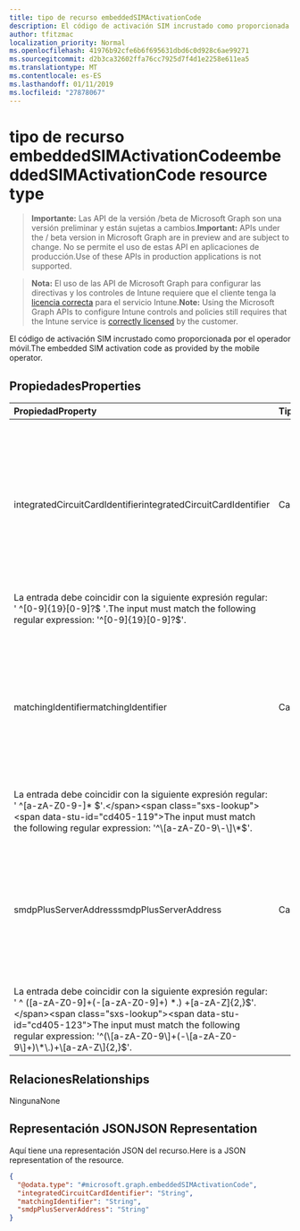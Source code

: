 ```yaml
---
title: tipo de recurso embeddedSIMActivationCode
description: El código de activación SIM incrustado como proporcionada por el operador móvil.
author: tfitzmac
localization_priority: Normal
ms.openlocfilehash: 41976b92cfe6b6f695631dbd6c0d928c6ae99271
ms.sourcegitcommit: d2b3ca32602ffa76cc7925d7f4d1e2258e611ea5
ms.translationtype: MT
ms.contentlocale: es-ES
ms.lasthandoff: 01/11/2019
ms.locfileid: "27878067"
---
```

# <a name="embeddedsimactivationcode-resource-type"></a><span data-ttu-id="cd405-103">tipo de recurso embeddedSIMActivationCode</span><span class="sxs-lookup"><span data-stu-id="cd405-103">embeddedSIMActivationCode resource type</span></span>

> <span data-ttu-id="cd405-104">**Importante:** Las API de la versión /beta de Microsoft Graph son una versión preliminar y están sujetas a cambios.</span><span class="sxs-lookup"><span data-stu-id="cd405-104">**Important:** APIs under the / beta version in Microsoft Graph are in preview and are subject to change.</span></span> <span data-ttu-id="cd405-105">No se permite el uso de estas API en aplicaciones de producción.</span><span class="sxs-lookup"><span data-stu-id="cd405-105">Use of these APIs in production applications is not supported.</span></span>

> <span data-ttu-id="cd405-106">**Nota:** El uso de las API de Microsoft Graph para configurar las directivas y los controles de Intune requiere que el cliente tenga la [licencia correcta](https://go.microsoft.com/fwlink/?linkid=839381) para el servicio Intune.</span><span class="sxs-lookup"><span data-stu-id="cd405-106">**Note:** Using the Microsoft Graph APIs to configure Intune controls and policies still requires that the Intune service is [correctly licensed](https://go.microsoft.com/fwlink/?linkid=839381) by the customer.</span></span>

<span data-ttu-id="cd405-107">El código de activación SIM incrustado como proporcionada por el operador móvil.</span><span class="sxs-lookup"><span data-stu-id="cd405-107">The embedded SIM activation code as provided by the mobile operator.</span></span>
## <a name="properties"></a><span data-ttu-id="cd405-108">Propiedades</span><span class="sxs-lookup"><span data-stu-id="cd405-108">Properties</span></span>
|<span data-ttu-id="cd405-109">Propiedad</span><span class="sxs-lookup"><span data-stu-id="cd405-109">Property</span></span>|<span data-ttu-id="cd405-110">Tipo</span><span class="sxs-lookup"><span data-stu-id="cd405-110">Type</span></span>|<span data-ttu-id="cd405-111">Description</span><span class="sxs-lookup"><span data-stu-id="cd405-111">Description</span></span>|
|:---|:---|:---|
|<span data-ttu-id="cd405-112">integratedCircuitCardIdentifier</span><span class="sxs-lookup"><span data-stu-id="cd405-112">integratedCircuitCardIdentifier</span></span>|<span data-ttu-id="cd405-113">Cadena</span><span class="sxs-lookup"><span data-stu-id="cd405-113">String</span></span>|<span data-ttu-id="cd405-114">El identificador de tarjeta de circuito integrado (ICCID) para este de código de activación de SIM incrustado como proporcionado por el operador de telefonía móvil.</span><span class="sxs-lookup"><span data-stu-id="cd405-114">The Integrated Circuit Card Identifier (ICCID) for this embedded SIM activation code as provided by the mobile operator.</span></span>
<span data-ttu-id="cd405-115">La entrada debe coincidir con la siguiente expresión regular: ' ^\[0-9\]{19}\[0-9\]?$ '.</span><span class="sxs-lookup"><span data-stu-id="cd405-115">The input must match the following regular expression: '^\[0-9\]{19}\[0-9\]?$'.</span></span>|
|<span data-ttu-id="cd405-116">matchingIdentifier</span><span class="sxs-lookup"><span data-stu-id="cd405-116">matchingIdentifier</span></span>|<span data-ttu-id="cd405-117">Cadena</span><span class="sxs-lookup"><span data-stu-id="cd405-117">String</span></span>|<span data-ttu-id="cd405-118">MatchingIdentifier (MatchingID) tal como se especifica en la GSMA asociación SGP.22 RSP especificación técnica sección 4.1.</span><span class="sxs-lookup"><span data-stu-id="cd405-118">The MatchingIdentifier (MatchingID) as specified in the GSMA Association SGP.22 RSP Technical Specification section 4.1.</span></span>
<span data-ttu-id="cd405-119">La entrada debe coincidir con la siguiente expresión regular: ' ^\[a-zA-Z0-9\-\]\* $'.</span><span class="sxs-lookup"><span data-stu-id="cd405-119">The input must match the following regular expression: '^\[a-zA-Z0-9\-\]\*$'.</span></span>|
|<span data-ttu-id="cd405-120">smdpPlusServerAddress</span><span class="sxs-lookup"><span data-stu-id="cd405-120">smdpPlusServerAddress</span></span>|<span data-ttu-id="cd405-121">Cadena</span><span class="sxs-lookup"><span data-stu-id="cd405-121">String</span></span>|<span data-ttu-id="cd405-122">El nombre de dominio completo de la SM-DP + servidor tal como se especifica en la especificación técnica de GSM asociación SPG.22 RSP.</span><span class="sxs-lookup"><span data-stu-id="cd405-122">The fully qualified domain name of the SM-DP+ server as specified in the GSM Association SPG .22 RSP Technical Specification.</span></span>
<span data-ttu-id="cd405-123">La entrada debe coincidir con la siguiente expresión regular: ' ^ (\[a-zA-Z0-9\]+(-\[a-zA-Z0-9\]+) \*\.) +\[a-zA-Z\]{2,}$'.</span><span class="sxs-lookup"><span data-stu-id="cd405-123">The input must match the following regular expression: '^(\[a-zA-Z0-9\]+(-\[a-zA-Z0-9\]+)\*\.)+\[a-zA-Z\]{2,}$'.</span></span>|

## <a name="relationships"></a><span data-ttu-id="cd405-124">Relaciones</span><span class="sxs-lookup"><span data-stu-id="cd405-124">Relationships</span></span>
<span data-ttu-id="cd405-125">Ninguna</span><span class="sxs-lookup"><span data-stu-id="cd405-125">None</span></span>
## <a name="json-representation"></a><span data-ttu-id="cd405-126">Representación JSON</span><span class="sxs-lookup"><span data-stu-id="cd405-126">JSON Representation</span></span>
<span data-ttu-id="cd405-127">Aquí tiene una representación JSON del recurso.</span><span class="sxs-lookup"><span data-stu-id="cd405-127">Here is a JSON representation of the resource.</span></span>
<!-- {
  "blockType": "resource",
  "@odata.type": "microsoft.graph.embeddedSIMActivationCode"
}
-->
``` json
{
  "@odata.type": "#microsoft.graph.embeddedSIMActivationCode",
  "integratedCircuitCardIdentifier": "String",
  "matchingIdentifier": "String",
  "smdpPlusServerAddress": "String"
}
```





